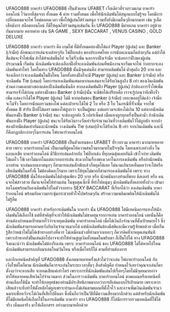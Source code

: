 UFAGO888 บาคาร่า
UFAGO888 เป็นตัวแทน UFABET เว็บเดียวที่รวบรวมเกม บาคาร่าออนไลน์ ไว้มากที่สุดจาก ทั้งหมด 4 ค่าย รวมทั้งหมด เพื่อให้นักเดิมพันได้สนุกแบบไม่รู้จบ โดยมีการเปลี่ยนคนแจกไพ่ ใหม่ตลอดเวลา เพื่อให้ผู้เล่นได้ร่วมสนุก รวมทั้งยังมีเกมอื่นๆอีกมากมาย เช่น รูเล็ต เสือมังกร สล็อตออนไลน์ ก็มีให้คุณได้ร่วมสนุกเช่นกัน ซึ่ง UFAGO888 มีค่ายเกม บาคาร่า อยู่ด้วยกันมากมาย หลายค่าย เช่น SA GAME , SEXY BACCARAT , VENUS CASINO , GOLD DELUXE

UFAGO888 บาคาร่า
บาคาร่า คือ เกมไพ่ ที่มีทั้งหมดสองฝั่งได้แก่ Player (ผู้เล่น) และ Banker (เจ้ามือ)  ลักษณะการเล่นจะคล้ายๆกับ ไพ่ป็อกเด้ง ของประเทศไทย การนับคะแนนก็คล้ายๆกัน แต่ถ้าได้สี่แต้มจะจั่วไพ่เพิ่ม ถ้าได้ห้าแต้มขึ้นไป จะไม่จั่วเพิ่ม นอกจากฝั่งเจ้ามือ จะน้อยกว่าฝั่งของผู้เล่น ประมาณนี้ เริ่มต้น นักเดิมพันจะต้องเลือกฝั่งที่จะลงเดิมพันก่อนที่พนักงานจะเริ่มแจกไพ่ ว่าอยากจะลงเดิมพันเท่าไหร่ โดยในทาง UFAGO888 นั้นมีจุดเด่นคือ สามารถเดิมพันได้ ต่ำสุดถึง 20 บาท และ จ้องเลือกว่าจะลงเดิมพันในฝั่งไหน โดยทั้งสองฝั่งก็จะมี Player (ผู้เล่น) และ Banker (เจ้ามือ) หรือจะเดิมพัน Tie (เสมอ) โดยการแทงเดิมพันเสมอหากผลเสมอจะได้รับเงินสูงถึง 8 เท่า ของเงินเดิมพัน ส่วนความแตกต่างของแต่ละฝั่งเดิมพันนั่นคือ หากลงเดิมพันฝั่ง Player (ผู้เล่น) ถ้าต้องการจั่วไพ่เพิ่มสามารถจั่วได้ก่อน แต่ทางฝั่งของ Banker (เจ้ามือ)นั้น จะมีข้อได้เปรียบคือ เราจะรู้ก่อนว่าอีกฝั่งจั่วเพิ่ม เเสดงว่าได้ไพ่ Player (ผู้เล่น) ไม่ดี หากแต้มของ Banker (เจ้ามือ) เยอะพออยู่ได้แล้ว เจ้ามือจะไม่จั่ว โดยการนับผลรวมของไพ่ แต่ละฝ่ายจะได้ไพ่ 2 ใบ หรือ 3 ใบ ในกรณีที่จั่วเพิ่ม จากไพ่ทั้งหมด 8 สำรับ ฝั่งที่ได้ผลรวมของไพ่สูงกว่า จะเป็นผู้ชนะ แต่ผลรวมจะต้องไม่เกิน 10  แต่หากนักเดิมพันแทงฝั่ง Banker (เจ้ามือ) ชนะ จะต้องถูกหัก 5 เปอร์เซ็นต์ เมื่อแทงถูกทุกครั้งเป็นค่าน้ำ ถ้านักเดิมพันแทงฝั่ง Player (ผู้เล่น) ชนะจะได้รับเงินรางวัลเท่าจับจำนวนเงินที่วางเดิมพันไว้ไม่ถูกหัก หากถ้าสองฝ่ายมีแต้มเท่ากันและนักพนัน วางเดิมพัน Tie (เสมอ)ก็จะได้รับเงิน 8 เท่า จากเงินเดิมพัน และนี่ก็คือกฎกติกาง่ายๆในการเล่น ไพ่บาคาร่าออนไลน์

UFAGO888 บาคาร่า
UFAGO888 เป็นตัวแทนของ UFABET ที่รวบรวม บาคาร่า มากมายหลายค่าย เพราะ บาคาร่าออนไลน์ เป็นเกมที่ผู้คนให้ความสนใจมากมายในปัจจุบัน โดยเฉพาะอย่างยิ่ง ในแถบเอเชีย บาคาร่าออนไลน์ มีวิธีการเล่นคล้ายกับ ไพ่ป๊อกเด้ง ที่ทุกคนคุ้นเคยกันดี เข้าใจง่าย เดิมพันได้ผลไว ใช้เวลาไม่มากในแต่ละรอบการเล่น สะดวกในเรื่องของเวลาในการลงเดิมพัน หรือถ้านักพนันบางท่าน จะเล่นแบบเอาสนุกๆ ก็สามารถเล่นสักพักแล้วก็หยุดได้เลย ไม่นานเกินรอเห็นผลว่าจะได้หรือเสียเดิมพันในครั้งนี้ ไม่ต้องคิดอะไรมาก เพราะใช้ทุนไม่มากก็สามารถลงเดิมพันได้ เพราะ ทาง UFAGO888 นั้นให้ลงเดิมพันได้ต่ำสุดเพียง 20 บาท  หรือ นักพนันบางท่านที่ชอบ ดีลเลอร์ หรือ คนแจกไพ่สาวสวย ที่มาแจกไพ่ให้ท่านเล่น ในชุดสุดเซ็กซี่ ที่ทำให้หนุ่มๆ นักเดิมพันทั้งหลายทั้งปวง เข้ามายลโฉมพร้อมกับลงเดิมพันไปในตัวจากทาง SEXY BACCARAT ที่เรียกได้ว่า ลงเล่นเดิมพัน บาคาร่าออนไลน์ พร้อมกับความกระชุ่มกระชวยหัวใจไปพร้อมๆกัน สร้างความเพลิดเพลินให้นักเดิมพันได้ไม่รู้ลืม

UFAGO888 บาคาร่า
สำหรับการเดิมพันใน บาคาร่า นั้น UFAGO888 ได้มีเทคนิคการแทงให้นักเดิมพันได้เลือกใช้ แต่ที่สำคัญที่จะทำให้นักเดิมพันไม่ขาดทุนจากการเล่น บาคาร่าออนไลน์ เลยนั่นก็คือ ท่านต้องกำหนดเป้าหมายไว้ว่าจะหยุดเดิมพัน บาคาร่าออนไลน์ เมื่อได้เงินถึงจำนวนที่ตั้งเป้าหมายไว้ ซึ่งนักเดิมพันสามารถคาดหวังกับเงินจำนวนมากได้ แต่นักเดิมพันต้องมีสติและมีความรู้จักพอด้วย เมื่อเริ่มรู้สึกว่าหน้าไพ่ไม่ได้เข้าทางอย่างที่ควร ไม่เหมือนช่วงที่ท่านบวกเยอะๆ ก็ควรคิดที่จะหยุดเล่นทันที เพราะถ้าหากยังฝืนเล่นต่อไปอาจจะทำให้ท่านสูญเงินทั้งหมดในพริบตา ก็เป็นไปได้ ทาง UFAGO888 จึงแนะนำว่า นักเดิมพันไม่ต้องรีบเล่น เพราะ บาคาร่าออนไลน์ ของ UFAGO888 ไม่ได้หายไปไหน นักเดิมพันสามารถกลับมาเล่นใหม่วันไหน หรือเมื่อไหร่ก็ได้ ตามที่ท่านต้องการ

และอีกเทคนิคสำคัญที่ UFAGO888 สังเกตมาหลายครั้งแล้วไม่ว่าจะเล่น ไพ่บาคาร่าออนไลน์ กับเว็บไซต์ใดก็ตาม นักเดิมพันก็ควรจะเล่นในระยะเวลาสั้นๆ สิ่งสำคัญคือ กำหนดไว้เลยว่าคุณจะเล่นกี่ตา ตั้งงบว่าจะหากเสีย จะยอมเสียแค่เท่าไหร่ เพราะการที่นักเดิมพันเล่นไปเรื่อยๆโดยไม่มีจุดหมายอาจทำให้หลายคนเสียเงินไปจำนวนมาก ส่วนในการวางเดิมพัน บาคาร่าออนไลน์ ตามเเผนหรือเทคนิคที่ท่านเลือกใช้นั้น จะทำให้กลยุทธ์ของท่านมีประสิทธิภาพมากกว่าการทีเล่นแบบไร้เป้าหมาย เพราะหากเสียแล้วจะยิ่งทำให้ตั้งหลักไม่ถูกเพราะท่านเองไม่เล่นตามแผนที่ตั้งใจไว้ และอาจเพิ่มเงินเดิมพันจำนวนมากเพื่อหวังจะได้เงินที่เสียไปคืนมา ซึ่งนั่นถือว่าเป็นวิธีที่มีความเสี่ยงมากอีกด้วย แต่สำหรับนักเดิมพันที่ไม่มีเทคนิคให้เลือกใช้ในการเดิมพัน บาคาร่า ทาง UFAGO888 ก็ได้มีการรวบรวมเทคนิคที่ใช้ได้จริง เห็นผลจริง มาให้เลือกสรร อย่างมากมายอีกด้วย
